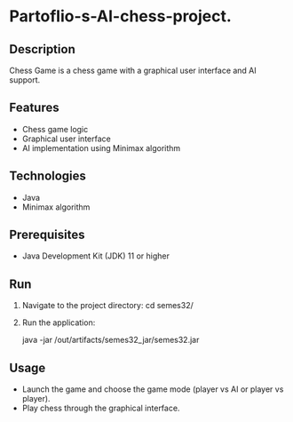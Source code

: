 # Partoflio-s-AI-chess-project.
## Description
Chess Game is a chess game with a graphical user interface and AI support.

## Features
- Chess game logic
- Graphical user interface 
- AI implementation using Minimax algorithm

## Technologies
- Java
- Minimax algorithm

## Prerequisites
- Java Development Kit (JDK) 11 or higher


## Run

1. Navigate to the project directory:
   cd semes32/
2. Run the application:

   java -jar /out/artifacts/semes32_jar/semes32.jar

## Usage
- Launch the game and choose the game mode (player vs AI or player vs player).
- Play chess through the graphical interface.
   
